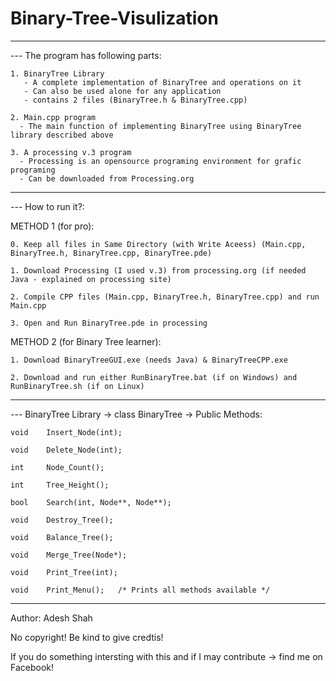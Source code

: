 # Binary-Tree-Visulization

-------------------------------------------------------------------------------------------------

--- The program has following parts:
    
    1. BinaryTree Library
       - A complete implementation of BinaryTree and operations on it
       - Can also be used alone for any application
       - contains 2 files (BinaryTree.h & BinaryTree.cpp)
    
    2. Main.cpp program
      - The main function of implementing BinaryTree using BinaryTree library described above
    
    3. A processing v.3 program
      - Processing is an opensource programing environment for grafic programing
      - Can be downloaded from Processing.org
 
-------------------------------------------------------------------------------------------------

--- How to run it?:

  METHOD 1 (for pro):
    
    0. Keep all files in Same Directory (with Write Aceess) (Main.cpp, BinaryTree.h, BinaryTree.cpp, BinaryTree.pde)
    
    1. Download Processing (I used v.3) from processing.org (if needed Java - explained on processing site)
    
    2. Compile CPP files (Main.cpp, BinaryTree.h, BinaryTree.cpp) and run Main.cpp
    
    3. Open and Run BinaryTree.pde in processing
    
  METHOD 2 (for Binary Tree learner):
    
    1. Download BinaryTreeGUI.exe (needs Java) & BinaryTreeCPP.exe
    
    2. Download and run either RunBinaryTree.bat (if on Windows) and RunBinaryTree.sh (if on Linux)

-------------------------------------------------------------------------------------------------

--- BinaryTree Library -> class BinaryTree -> Public Methods:  

    void    Insert_Node(int);
    
    void    Delete_Node(int);
    
    int     Node_Count();
    
    int     Tree_Height();
    
    bool    Search(int, Node**, Node**);
    
    void    Destroy_Tree();
    
    void    Balance_Tree();
    
    void    Merge_Tree(Node*);
    
    void    Print_Tree(int);
    
    void	Print_Menu();   /* Prints all methods available */
  
-------------------------------------------------------------------------------------------------

Author:   Adesh Shah

No copyright! Be kind to give credtis!

If you do something intersting with this and if I may contribute -> find me on Facebook! 
